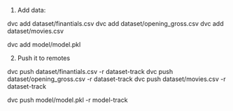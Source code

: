 1. Add data:

dvc add dataset/finantials.csv
dvc add dataset/opening_gross.csv
dvc add dataset/movies.csv

dvc add model/model.pkl

2. Push it to remotes

dvc push dataset/finantials.csv -r dataset-track
dvc push dataset/opening_gross.csv -r dataset-track
dvc push dataset/movies.csv -r dataset-track

dvc push model/model.pkl -r model-track